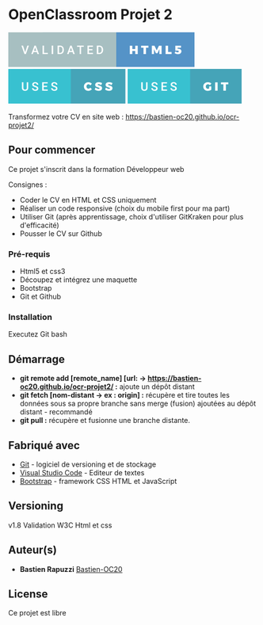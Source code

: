# OpenClassroom Projet 2 

[![forthebadge](https://raw.githubusercontent.com/BraveUX/for-the-badge/b4774ac10915eba3739cf388c4e0af4ace9bd343/src/images/badges/validated-html5.svg)](http://forthebadge.com) [![forthebadge](https://raw.githubusercontent.com/BraveUX/for-the-badge/b4774ac10915eba3739cf388c4e0af4ace9bd343/src/images/badges/uses-css.svg)](http://forthebadge.com) [![forthebadge](https://raw.githubusercontent.com/BraveUX/for-the-badge/b4774ac10915eba3739cf388c4e0af4ace9bd343/src/images/badges/uses-git.svg)](http://forthebadge.com)

 Transformez votre CV en site web :  https://bastien-oc20.github.io/ocr-projet2/

## Pour commencer

Ce projet s'inscrit dans la formation Développeur web 

Consignes :
- Coder le CV en HTML et CSS uniquement
- Réaliser un code responsive (choix du mobile first pour ma part)
- Utiliser Git (après apprentissage, choix d'utiliser GitKraken pour plus d'efficacité)
- Pousser le CV sur Github

### Pré-requis

- Html5 et css3
- Découpez et intégrez une maquette 
- Bootstrap
- Git et Github

### Installation

 Executez Git bash 

## Démarrage

- **git remote add [remote_name] [url: -> https://bastien-oc20.github.io/ocr-projet2/ :** ajoute un dépôt distant
- **git fetch [nom-distant -> ex : origin] :** récupère et tire toutes les données sous sa propre branche sans merge (fusion) ajoutées au dépôt distant - recommandé
- **git pull :** récupère et fusionne une branche distante.

## Fabriqué avec

* [Git](https://git-scm.com/download/win) - logiciel de versioning et de stockage
* [Visual Studio Code](https://code.visualstudio.com/) - Editeur de textes
* [Bootstrap](https://getbootstrap.com/) - framework CSS HTML et JavaScript

## Versioning

v1.8  Validation W3C Html et css

## Auteur(s)

- **Bastien Rapuzzi** [Bastien-OC20](https://github.com/Bastien-OC20/)


## License

Ce projet est libre


